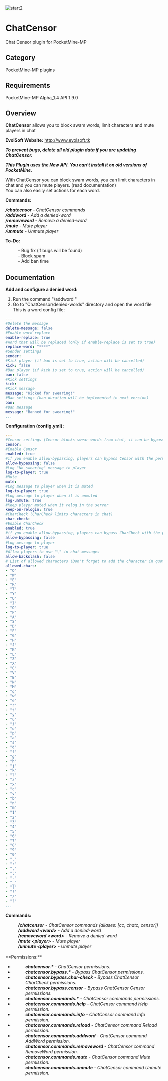 ![start2](https://cloud.githubusercontent.com/assets/10303538/6315586/9463fa5c-ba06-11e4-8f30-ce7d8219c27d.png)

# ChatCensor

Chat Censor plugin for PocketMine-MP

## Category

PocketMine-MP plugins

## Requirements

PocketMine-MP Alpha_1.4 API 1.9.0

## Overview

**ChatCensor** allows you to block swam words, limit characters and mute players in chat

**EvolSoft Website:** http://www.evolsoft.tk

***To prevent bugs, delete all old plugin data if you are updating ChatCensor.***

***This Plugin uses the New API. You can't install it on old versions of PocketMine.***

With ChatCensor you can block swam words, you can limit characters in chat and you can mute players. (read documentation)<br>
You can also easily set actions for each word.

**Commands:**

***/chatcensor*** *- ChatCensor commands*<br>
***/addword*** *- Add a denied-word*<br>
***/removeword*** *- Remove a denied-word*<br>
***/mute*** *- Mute player*<br>
***/unmute*** *- Unmute player*

**To-Do:**

<dd>- Bug fix (if bugs will be found)</dd>
<dd>- Block spam</dd>
<dd>- Add ban time</dd>

## Documentation 

**Add and configure a denied word:**

1. Run the command "/addword <word>"<br>
2. Go to "ChatCensor/denied-words" directory and open the word file<br>
This is a word config file:
```yaml
---
#Delete the message
delete-message: false
#Enable word replace
enable-replace: true
#Word that will be replaced (only if enable-replace is set to true)
replace-word: "****"
#Sender settings
sender:
#Kick player (if ban is set to true, action will be cancelled)
kick: false
#Ban player (if kick is set to true, action will be cancelled)
ban: false
#Kick settings
kick:
#Kick message
message: "Kicked for swearing!"
#Ban settings (ban duration will be implemented in next version)
ban:
#Ban message
message: "Banned for swearing!"
...
```

**Configuration (config.yml):**

```yaml
---
#Censor settings (Censor blocks swear words from chat, it can be bypassed with the permission: chatcensor.bypass.censor)
censor:
#Enable Censor
enabled: true
#if you enable allow-bypassing, players can bypass Censor with the permission: chatcensor.bypass.censor
allow-bypassing: false
#Log "No swearing" message to player
log-to-player: true
#Mute
mute:
#Log message to player when it is muted
log-to-player: true
#Log message to player when it is unmuted
log-unmute: true
#Keep player muted when it relog in the server
keep-on-relogin: true
#CharCheck (CharCheck limits characters in chat)
char-check:
#Enable CharCheck
enabled: true
#if you enable allow-bypassing, players can bypass CharCheck with the permission: chatcensor.bypass.char-check
allow-bypassing: false
#Log message to player
log-to-player: true
#Allow players to use "\" in chat messages
allow-backslash: false
# List of allowed characters (Don't forget to add the character in quotes)
allowed-chars:
- "Q"
- "W"
- "E"
- "R"
- "T"
- "Y"
- "U"
- "I"
- "O"
- "P"
- "A"
- "S"
- "D"
- "F"
- "G"
- "H"
- "J"
- "K"
- "L"
- "Z"
- "X"
- "C"
- "V"
- "B"
- "N"
- "M"
- "q"
- "w"
- "e"
- "r"
- "t"
- "y"
- "u"
- "i"
- "o"
- "p"
- "a"
- "s"
- "d"
- "f"
- "g"
- "h"
- "j"
- "k"
- "l"
- "z"
- "x"
- "c"
- "v"
- "b"
- "n"
- "m"
- "1"
- "2"
- "3"
- "4"
- "5"
- "6"
- "7"
- "8"
- "9"
- "0"
- "."
- ":"
- ","
- ";"
- "-"
- "_"
- "|"
- "!"
- "/"
- "?"
...
```

**Commands:**

<dd><i><b>/chatcensor</b> - ChatCensor commands (aliases: [cc, chatc, censor])</i></dd>
<dd><i><b>/addword &lt;word&gt;</b> - Add a denied-word</i></dd>
<dd><i><b>/removeword &lt;word&gt;</b> - Remove a denied-word</i></dd>
<dd><i><b>/mute &lt;player&gt;</b> - Mute player</i></dd>
<dd><i><b>/unmute &lt;player&gt;</b> - Unmute player</i></dd>
<br>
**Permissions:**

- <dd><i><b>chatcensor.*</b> - ChatCensor permissions.</i></dd>
- <dd><i><b>chatcensor.bypass.*</b> - Bypass ChatCensor permissions.</i></dd>
- <dd><i><b>chatcensor.bypass.char-check</b> - Bypass ChatCensor CharCheck permissions.</i></dd>
- <dd><i><b>chatcensor.bypass.censor</b> - Bypass ChatCensor Censor permissions.</i></dd>
- <dd><i><b>chatcensor.commands.*</b> - ChatCensor commands permissions.</i></dd>
- <dd><i><b>chatcensor.commands.help</b> - ChatCensor command Help permission.</i></dd>
- <dd><i><b>chatcensor.commands.info</b> - ChatCensor command Info permission.</i></dd>
- <dd><i><b>chatcensor.commands.reload</b> - ChatCensor command Reload permission.</i></dd>
- <dd><i><b>chatcensor.commands.addword</b> - ChatCensor command AddWord permission.</i></dd>
- <dd><i><b>chatcensor.commands.removeword</b> - ChatCensor command RemoveWord permission.</i></dd>
- <dd><i><b>chatcensor.commands.mute</b> - ChatCensor command Mute permission.</i></dd>
- <dd><i><b>chatcensor.commands.unmute</b> - ChatCensor command Unmute permission.</i></dd>
